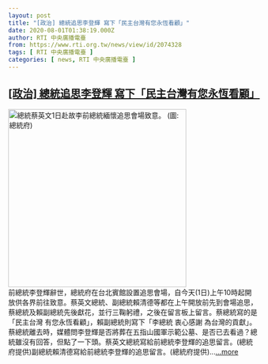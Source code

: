 ```yaml
---
layout: post
title: "[政治] 總統追思李登輝 寫下「民主台灣有您永恆看顧」"
date: 2020-08-01T01:38:19.000Z
author: RTI 中央廣播電臺
from: https://www.rti.org.tw/news/view/id/2074328
tags: [ RTI 中央廣播電臺 ]
categories: [ news, RTI 中央廣播電臺 ]
---
```

<!--1596245899000-->
[[政治] 總統追思李登輝 寫下「民主台灣有您永恆看顧」](https://www.rti.org.tw/news/view/id/2074328)
------

<div>
<img src="https://static.rti.org.tw/assets/thumbnails/2020/08/01/b193f5a297fce2bcce9e9fb6cbf7bc8a.jpg" width="360" alt="總統蔡英文1日赴故李前總統緬懷追思會場致意。 (圖:總統府)" title="總統蔡英文1日赴故李前總統緬懷追思會場致意。 (圖:總統府)"><br>前總統李登輝辭世，總統府在台北賓館設置追思會場，自今天(1日)上午10時起開放供各界前往致意。蔡英文總統、副總統賴清德等都在上午開放前先到會場追思，蔡總統及賴副總統先後獻花，並行三鞠躬禮，之後在留言板上留言。蔡總統寫的是「民主台灣 有您永恆看顧」，賴副總統則寫下「李總統 衷心感謝 為台灣的貢獻」。蔡總統離去時，媒體問李登輝是否將葬在五指山國軍示範公墓、是否已去看過？總統雖沒有回答，但點了一下頭。蔡英文總統寫給前總統李登輝的追思留言。(總統府提供)副總統賴清德寫給前總統李登輝的追思留言。(總統府提供)...<a target="_blank" href="https://www.rti.org.tw/news/view/id/2074328">...more</a>
</div>
